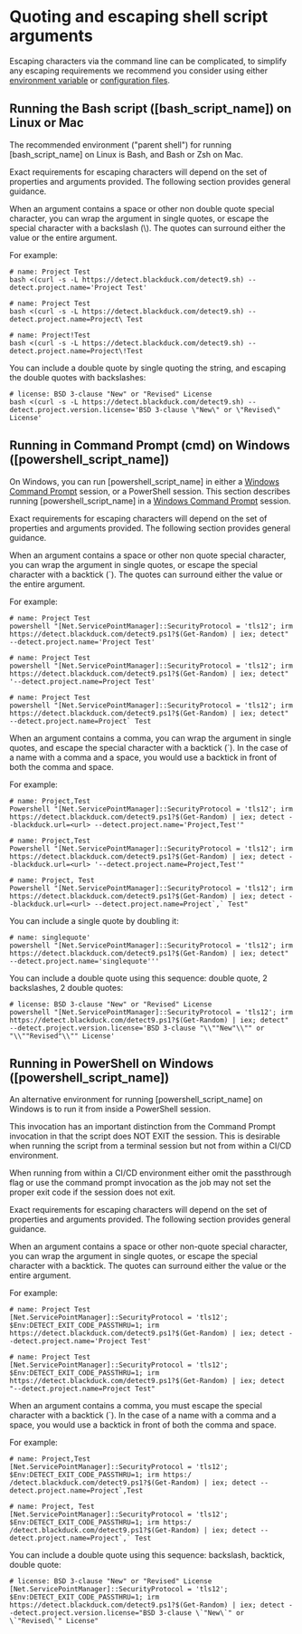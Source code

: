 # Quoting and escaping shell script arguments

<note type="tip">Escaping characters via the command line can be complicated, to simplify any escaping requirements we recommend you consider using either [environment variable](../configuring/envvars.md) or [configuration files](../configuring/configfile.md).</note>

## Running the Bash script ([bash_script_name]) on Linux or Mac

The recommended environment ("parent shell") for running [bash_script_name] on Linux is Bash, and Bash or Zsh on Mac.

<note type="note">Exact requirements for escaping characters will depend on the set of properties and arguments provided. The following section provides general guidance.</note>

When an argument contains a space or other non double quote special character, you can wrap the argument in single quotes, or escape the special character with a backslash (\\). The quotes can surround either the value or the entire argument. 

For example:
```
# name: Project Test
bash <(curl -s -L https://detect.blackduck.com/detect9.sh) --detect.project.name='Project Test'

# name: Project Test
bash <(curl -s -L https://detect.blackduck.com/detect9.sh) --detect.project.name=Project\ Test

# name: Project!Test
bash <(curl -s -L https://detect.blackduck.com/detect9.sh) --detect.project.name=Project\!Test
```

You can include a double quote by single quoting the string, and escaping the double quotes with backslashes:
```
# license: BSD 3-clause "New" or "Revised" License
bash <(curl -s -L https://detect.blackduck.com/detect9.sh) --detect.project.version.license='BSD 3-clause \"New\" or \"Revised\" License' 
```

## Running in Command Prompt (cmd) on Windows ([powershell_script_name])

On Windows, you can run [powershell_script_name] in either a [Windows Command Prompt](https://en.wikipedia.org/wiki/Cmd.exe)
session, or a PowerShell session.
This section describes running
[powershell_script_name] in a [Windows Command Prompt](https://en.wikipedia.org/wiki/Cmd.exe)
session.

<note type="note">Exact requirements for escaping characters will depend on the set of properties and arguments provided. The following section provides general guidance.</note>

When an argument contains a space or other non quote special character, you can wrap the argument in single quotes, or escape the special character with a backtick (`). The quotes can surround either the value or the entire argument. 

For example:
```
# name: Project Test
powershell "[Net.ServicePointManager]::SecurityProtocol = 'tls12'; irm https://detect.blackduck.com/detect9.ps1?$(Get-Random) | iex; detect" --detect.project.name='Project Test'

# name: Project Test
powershell "[Net.ServicePointManager]::SecurityProtocol = 'tls12'; irm https://detect.blackduck.com/detect9.ps1?$(Get-Random) | iex; detect" '--detect.project.name=Project Test'

# name: Project Test
powershell "[Net.ServicePointManager]::SecurityProtocol = 'tls12'; irm https://detect.blackduck.com/detect9.ps1?$(Get-Random) | iex; detect" --detect.project.name=Project` Test
```   

When an argument contains a comma, you can wrap the argument in single quotes, and escape the special character with a backtick (`). In the case of a name with a comma and a space, you would use a backtick in front of both the comma and space.

For example:
```
# name: Project,Test   
Powershell "[Net.ServicePointManager]::SecurityProtocol = 'tls12'; irm  https://detect.blackduck.com/detect9.ps1?$(Get-Random) | iex; detect --blackduck.url=<url> --detect.project.name='Project,Test'"   

# name: Project,Test   
Powershell "[Net.ServicePointManager]::SecurityProtocol = 'tls12'; irm  https://detect.blackduck.com/detect9.ps1?$(Get-Random) | iex; detect --blackduck.url=<url> '--detect.project.name=Project,Test'"   

# name: Project, Test   
Powershell "[Net.ServicePointManager]::SecurityProtocol = 'tls12'; irm  https://detect.blackduck.com/detect9.ps1?$(Get-Random) | iex; detect --blackduck.url=<url> --detect.project.name=Project`,` Test"   
```

You can include a single quote by doubling it:
```
# name: singlequote'
powershell "[Net.ServicePointManager]::SecurityProtocol = 'tls12'; irm https://detect.blackduck.com/detect9.ps1?$(Get-Random) | iex; detect" --detect.project.name='singlequote'''
```

You can include a double quote using this sequence: double quote, 2 backslashes, 2 double quotes:
```
# license: BSD 3-clause "New" or "Revised" License
powershell "[Net.ServicePointManager]::SecurityProtocol = 'tls12'; irm https://detect.blackduck.com/detect9.ps1?$(Get-Random) | iex; detect" --detect.project.version.license='BSD 3-clause "\\""New"\\"" or "\\""Revised"\\"" License'
```

## Running in PowerShell on Windows ([powershell_script_name])

An alternative environment for running [powershell_script_name] on Windows is to run it from inside a PowerShell session.

This invocation has an important distinction from the Command Prompt invocation in that the script does NOT EXIT the session. This is desirable when running the script from a terminal session but not from within a CI/CD environment.

<note type="tip">When running from within a CI/CD environment either omit the passthrough flag or use the command prompt invocation as the job may not set the proper exit code if the session does not exit.</note>

<note type="note">Exact requirements for escaping characters will depend on the set of properties and arguments provided. The following section provides general guidance.</note>

When an argument contains a space or other non-quote special character, you can wrap the argument in single quotes, or escape the special character with a backtick. The quotes can surround either the value or the entire argument. 

For example:
```
# name: Project Test
[Net.ServicePointManager]::SecurityProtocol = 'tls12'; $Env:DETECT_EXIT_CODE_PASSTHRU=1; irm https://detect.blackduck.com/detect9.ps1?$(Get-Random) | iex; detect --detect.project.name='Project Test'

# name: Project Test
[Net.ServicePointManager]::SecurityProtocol = 'tls12'; $Env:DETECT_EXIT_CODE_PASSTHRU=1; irm https://detect.blackduck.com/detect9.ps1?$(Get-Random) | iex; detect "--detect.project.name=Project Test"
```

When an argument contains a comma, you must escape the special character with a backtick (`). In the case of a name with a comma and a space, you would use a backtick in front of both the comma and space.

For example:
```
# name: Project,Test
[Net.ServicePointManager]::SecurityProtocol = 'tls12'; $Env:DETECT_EXIT_CODE_PASSTHRU=1; irm https:/
/detect.blackduck.com/detect9.ps1?$(Get-Random) | iex; detect --detect.project.name=Project`,Test

# name: Project, Test
[Net.ServicePointManager]::SecurityProtocol = 'tls12'; $Env:DETECT_EXIT_CODE_PASSTHRU=1; irm https:/
/detect.blackduck.com/detect9.ps1?$(Get-Random) | iex; detect --detect.project.name=Project`,` Test
```

You can include a double quote using this sequence: backslash, backtick, double quote:
```
# license: BSD 3-clause "New" or "Revised" License
[Net.ServicePointManager]::SecurityProtocol = 'tls12'; $Env:DETECT_EXIT_CODE_PASSTHRU=1; irm https://detect.blackduck.com/detect9.ps1?$(Get-Random) | iex; detect --detect.project.version.license="BSD 3-clause \`"New\`" or \`"Revised\`" License"
```
